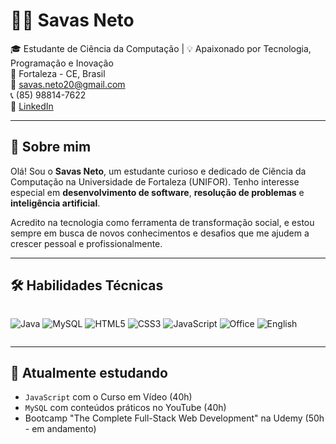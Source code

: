 # 👨‍💻 Savas Neto

🎓 Estudante de Ciência da Computação | 💡 Apaixonado por Tecnologia, Programação e Inovação  
📍 Fortaleza - CE, Brasil  
📧 savas.neto20@gmail.com  
📞 (85) 98814-7622  
🔗 [LinkedIn](https://br.linkedin.com/in/savasneto)

---

## 👋 Sobre mim

Olá! Sou o **Savas Neto**, um estudante curioso e dedicado de Ciência da Computação na Universidade de Fortaleza (UNIFOR). Tenho interesse especial em **desenvolvimento de software**, **resolução de problemas** e **inteligência artificial**.

Acredito na tecnologia como ferramenta de transformação social, e estou sempre em busca de novos conhecimentos e desafios que me ajudem a crescer pessoal e profissionalmente.

---

## 🛠️ Habilidades Técnicas

<div style="display: flex; flex-wrap: wrap; gap: 10px;">

![Java](https://img.shields.io/badge/Java-%23ED8B00.svg?style=for-the-badge&logo=java&logoColor=white)
![MySQL](https://img.shields.io/badge/MySQL-%2300f.svg?style=for-the-badge&logo=mysql&logoColor=white)
![HTML5](https://img.shields.io/badge/HTML5-%23E34F26.svg?style=for-the-badge&logo=html5&logoColor=white)
![CSS3](https://img.shields.io/badge/CSS3-%231572B6.svg?style=for-the-badge&logo=css3&logoColor=white)
![JavaScript](https://img.shields.io/badge/JavaScript-%23F7DF1E.svg?style=for-the-badge&logo=javascript&logoColor=black)
![Office](https://img.shields.io/badge/Microsoft_Office-D83B01?style=for-the-badge&logo=microsoft-office&logoColor=white)
![English](https://img.shields.io/badge/English-Advanced-blue?style=for-the-badge)

</div>


---

## 🌱 Atualmente estudando

- `JavaScript` com o Curso em Vídeo (40h)
- `MySQL` com conteúdos práticos no YouTube (40h)
- Bootcamp "The Complete Full-Stack Web Development" na Udemy (50h - em andamento)


